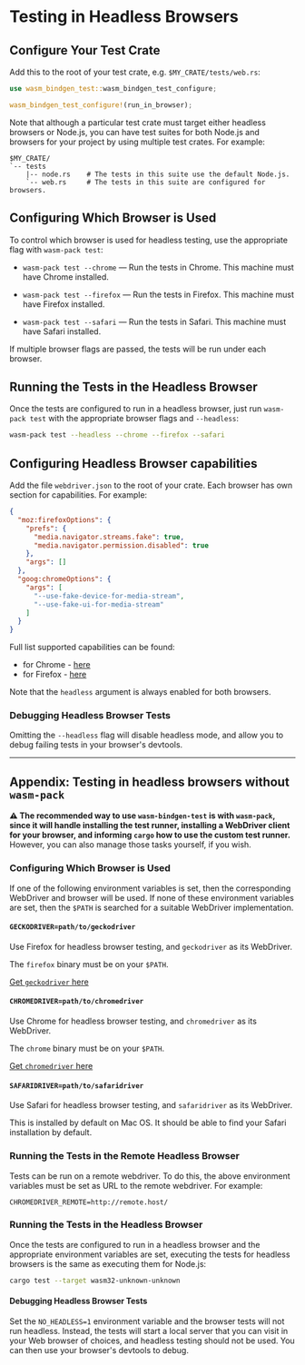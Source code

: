 # Testing in Headless Browsers

## Configure Your Test Crate

Add this to the root of your test crate, e.g. `$MY_CRATE/tests/web.rs`:

```rust
use wasm_bindgen_test::wasm_bindgen_test_configure;

wasm_bindgen_test_configure!(run_in_browser);
```

Note that although a particular test crate must target either headless browsers
or Node.js, you can have test suites for both Node.js and browsers for your
project by using multiple test crates. For example:

```
$MY_CRATE/
`-- tests
    |-- node.rs    # The tests in this suite use the default Node.js.
    `-- web.rs     # The tests in this suite are configured for browsers.
```

## Configuring Which Browser is Used

To control which browser is used for headless testing, use the appropriate flag
with `wasm-pack test`:

* `wasm-pack test --chrome` &mdash; Run the tests in Chrome. This machine must
  have Chrome installed.

* `wasm-pack test --firefox` &mdash; Run the tests in Firefox. This machine must
  have Firefox installed.

* `wasm-pack test --safari` &mdash; Run the tests in Safari. This machine must
  have Safari installed.

If multiple browser flags are passed, the tests will be run under each browser.

## Running the Tests in the Headless Browser

Once the tests are configured to run in a headless browser, just run `wasm-pack
test` with the appropriate browser flags and `--headless`:

```bash
wasm-pack test --headless --chrome --firefox --safari
```

## Configuring Headless Browser capabilities

Add the file `webdriver.json` to the root of your crate. Each browser has own 
section for capabilities. For example:

```json
{
  "moz:firefoxOptions": {
    "prefs": {
      "media.navigator.streams.fake": true,
      "media.navigator.permission.disabled": true
    },
    "args": []
  },
  "goog:chromeOptions": {
    "args": [
      "--use-fake-device-for-media-stream",
      "--use-fake-ui-for-media-stream"
    ]
  }
}
```
Full list supported capabilities can be found:

* for Chrome - [here](https://peter.sh/experiments/chromium-command-line-switches/)
* for Firefox - [here](https://developer.mozilla.org/en-US/docs/Web/WebDriver/Capabilities/firefoxOptions)

Note that the `headless` argument is always enabled for both browsers.

### Debugging Headless Browser Tests

Omitting the `--headless` flag will disable headless mode, and allow you to
debug failing tests in your browser's devtools.

--------------------------------------------------------------------------------

## Appendix: Testing in headless browsers without `wasm-pack`

**⚠️ The recommended way to use `wasm-bindgen-test` is with `wasm-pack`, since it
will handle installing the test runner, installing a WebDriver client for your
browser, and informing `cargo` how to use the custom test runner.** However, you
can also manage those tasks yourself, if you wish.

### Configuring Which Browser is Used

If one of the following environment variables is set, then the corresponding
WebDriver and browser will be used. If none of these environment variables are
set, then the `$PATH` is searched for a suitable WebDriver implementation.

#### `GECKODRIVER=path/to/geckodriver`

Use Firefox for headless browser testing, and `geckodriver` as its
WebDriver.

The `firefox` binary must be on your `$PATH`.

[Get `geckodriver` here](https://github.com/mozilla/geckodriver/releases)

#### `CHROMEDRIVER=path/to/chromedriver`

Use Chrome for headless browser testing, and `chromedriver` as its
WebDriver.

The `chrome` binary must be on your `$PATH`.

[Get `chromedriver` here](http://chromedriver.chromium.org/downloads)

#### `SAFARIDRIVER=path/to/safaridriver`

Use Safari for headless browser testing, and `safaridriver` as its
WebDriver.

This is installed by default on Mac OS. It should be able to find your Safari
installation by default.

### Running the Tests in the Remote Headless Browser

Tests can be run on a remote webdriver. To do this, the above environment 
variables must be set as URL to the remote webdriver. For example:

```
CHROMEDRIVER_REMOTE=http://remote.host/
```

### Running the Tests in the Headless Browser

Once the tests are configured to run in a headless browser and the appropriate
environment variables are set, executing the tests for headless browsers is the
same as executing them for Node.js:

```bash
cargo test --target wasm32-unknown-unknown
```

#### Debugging Headless Browser Tests

Set the `NO_HEADLESS=1` environment variable and the browser tests will not run
headless. Instead, the tests will start a local server that you can visit in
your Web browser of choices, and headless testing should not be used. You can
then use your browser's devtools to debug.
